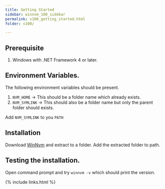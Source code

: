 ```yaml
---
title: Getting Started
sidebar: winnvm_100_sidebar
permalink: v100_getting_started.html
folder: v100/

---
```


## Prerequisite
1. Windows with .NET Framework 4 or later.

## Environment Variables.
The following environment variables should be present.

1. `NVM_HOME` -> This should be a folder name which already exists.
2. `NVM_SYMLINK` -> This should also be a folder name but only the parent folder should exists.

Add `NVM_SYMLINK` to you `PATH`

## Installation
Download [WinNvm](https://github.com/winnvm/winnvm/releases/download/v1.0.0/Winnvm_v1.0.0.zip) and extract to a folder. Add the extracted folder to path.

## Testing the installation.
Open command prompt and try `winnvm -v` which should print the version.

{% include links.html %}
